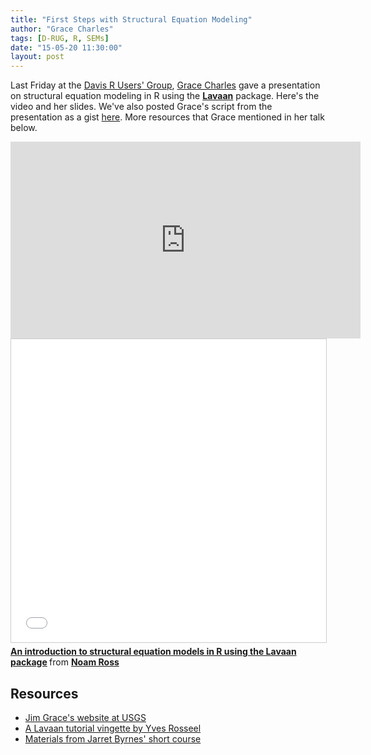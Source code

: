 ```yaml
---
title: "First Steps with Structural Equation Modeling"
author: "Grace Charles"
tags: [D-RUG, R, SEMs]
date: "15-05-20 11:30:00"
layout: post
---
```


Last Friday at the [Davis R Users' Group](http://www.noamross.net/davis-r-users-group.html), [Grace Charles](https://scholar.google.com/citations?user=kc_fImQAAAAJ) gave a presentation on structural equation modeling in R using the [**Lavaan**](http://cran.r-project.org/web/packages/lavaan/index.html) package.  Here's the video and her slides.  We've also posted Grace's script from the presentation as a gist [here](https://gist.github.com/noamross/9d5ae9680fe8357ccd94).  More resources that Grace mentioned in her talk below.


<iframe width="560" height="315" src="https://www.youtube.com/embed/NSoZdNszQgw?start=477" frameborder="0" allowfullscreen></iframe>

<iframe src="//www.slideshare.net/slideshow/embed_code/key/3PprpqXobCwNya" width="595" height="485" frameborder="0" marginwidth="0" marginheight="0" scrolling="no" style="border:1px solid #CCC; border-width:1px; margin-bottom:5px; max-width: 100%;" allowfullscreen> </iframe> <div style="margin-bottom:5px"> <strong> <a href="//www.slideshare.net/noamross/sem-in-r" title="An introduction to structural equation models in R using the Lavaan package" target="_blank">An introduction to structural equation models in R using the Lavaan package</a> </strong> from <strong><a href="//www.slideshare.net/noamross" target="_blank">Noam Ross</a></strong> </div>

## Resources

-   [Jim Grace's website at USGS](http://www.nwrc.usgs.gov/SEM/)
-   [A Lavaan tutorial vingette by Yves Rosseel](http://lavaan.ugent.be/tutorial/tutorial.pdf)
-   [Materials from Jarret Byrnes' short course](http://jarrettbyrnes.info/ubc_sem/)
